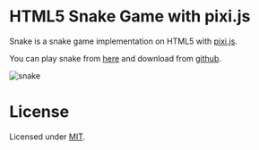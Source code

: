 # HTML5 Snake Game with pixi.js
Snake is a snake game implementation on HTML5 with [pixi.js](https://github.com/pixijs/pixi.js/).


You can play snake from [here](http://oguzhaneroglu.com/games/snake/) and download from [github](https://github.com/rohanrhu/snake).

![snake](http://oguzhaneroglu.com/games/snake/images/ss.png?v=1 "snake")

# License
Licensed under [MIT](https://opensource.org/licenses/MIT).